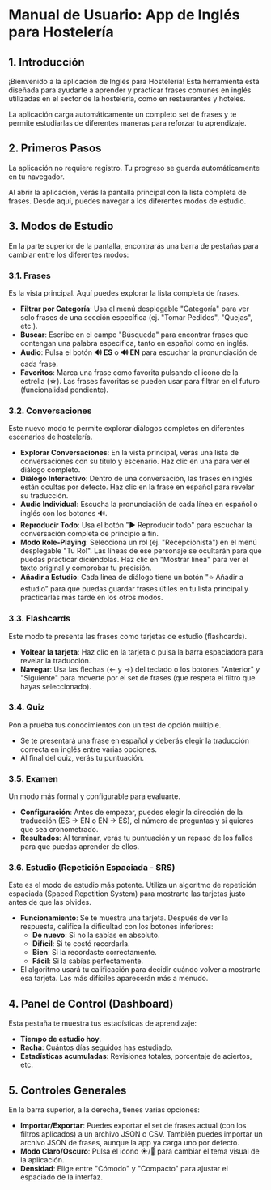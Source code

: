 # Manual de Usuario: App de Inglés para Hostelería

## 1. Introducción

¡Bienvenido a la aplicación de Inglés para Hostelería! Esta herramienta está diseñada para ayudarte a aprender y practicar frases comunes en inglés utilizadas en el sector de la hostelería, como en restaurantes y hoteles.

La aplicación carga automáticamente un completo set de frases y te permite estudiarlas de diferentes maneras para reforzar tu aprendizaje.

## 2. Primeros Pasos

La aplicación no requiere registro. Tu progreso se guarda automáticamente en tu navegador.

Al abrir la aplicación, verás la pantalla principal con la lista completa de frases. Desde aquí, puedes navegar a los diferentes modos de estudio.

## 3. Modos de Estudio

En la parte superior de la pantalla, encontrarás una barra de pestañas para cambiar entre los diferentes modos:

### 3.1. Frases

Es la vista principal. Aquí puedes explorar la lista completa de frases. 

- **Filtrar por Categoría**: Usa el menú desplegable "Categoría" para ver solo frases de una sección específica (ej. "Tomar Pedidos", "Quejas", etc.).
- **Buscar**: Escribe en el campo "Búsqueda" para encontrar frases que contengan una palabra específica, tanto en español como en inglés.
- **Audio**: Pulsa el botón **🔊 ES** o **🔊 EN** para escuchar la pronunciación de cada frase.
- **Favoritos**: Marca una frase como favorita pulsando el icono de la estrella (☆). Las frases favoritas se pueden usar para filtrar en el futuro (funcionalidad pendiente).

### 3.2. Conversaciones

Este nuevo modo te permite explorar diálogos completos en diferentes escenarios de hostelería.

- **Explorar Conversaciones**: En la vista principal, verás una lista de conversaciones con su título y escenario. Haz clic en una para ver el diálogo completo.
- **Diálogo Interactivo**: Dentro de una conversación, las frases en inglés están ocultas por defecto. Haz clic en la frase en español para revelar su traducción.
- **Audio Individual**: Escucha la pronunciación de cada línea en español o inglés con los botones 🔊.
- **Reproducir Todo**: Usa el botón "▶ Reproducir todo" para escuchar la conversación completa de principio a fin.
- **Modo Role-Playing**: Selecciona un rol (ej. "Recepcionista") en el menú desplegable "Tu Rol". Las líneas de ese personaje se ocultarán para que puedas practicar diciéndolas. Haz clic en "Mostrar línea" para ver el texto original y comprobar tu precisión.
- **Añadir a Estudio**: Cada línea de diálogo tiene un botón "⭐ Añadir a estudio" para que puedas guardar frases útiles en tu lista principal y practicarlas más tarde en los otros modos.

### 3.3. Flashcards

Este modo te presenta las frases como tarjetas de estudio (flashcards).

- **Voltear la tarjeta**: Haz clic en la tarjeta o pulsa la barra espaciadora para revelar la traducción.
- **Navegar**: Usa las flechas (← y →) del teclado o los botones "Anterior" y "Siguiente" para moverte por el set de frases (que respeta el filtro que hayas seleccionado).

### 3.4. Quiz

Pon a prueba tus conocimientos con un test de opción múltiple. 

- Se te presentará una frase en español y deberás elegir la traducción correcta en inglés entre varias opciones.
- Al final del quiz, verás tu puntuación.

### 3.5. Examen

Un modo más formal y configurable para evaluarte.

- **Configuración**: Antes de empezar, puedes elegir la dirección de la traducción (ES → EN o EN → ES), el número de preguntas y si quieres que sea cronometrado.
- **Resultados**: Al terminar, verás tu puntuación y un repaso de los fallos para que puedas aprender de ellos.

### 3.6. Estudio (Repetición Espaciada - SRS)

Este es el modo de estudio más potente. Utiliza un algoritmo de repetición espaciada (Spaced Repetition System) para mostrarte las tarjetas justo antes de que las olvides.

- **Funcionamiento**: Se te muestra una tarjeta. Después de ver la respuesta, califica la dificultad con los botones inferiores:
    - **De nuevo**: Si no la sabías en absoluto.
    - **Difícil**: Si te costó recordarla.
    - **Bien**: Si la recordaste correctamente.
    - **Fácil**: Si la sabías perfectamente.
- El algoritmo usará tu calificación para decidir cuándo volver a mostrarte esa tarjeta. Las más difíciles aparecerán más a menudo.

## 4. Panel de Control (Dashboard)

Esta pestaña te muestra tus estadísticas de aprendizaje:

- **Tiempo de estudio hoy**.
- **Racha**: Cuántos días seguidos has estudiado.
- **Estadísticas acumuladas**: Revisiones totales, porcentaje de aciertos, etc.

## 5. Controles Generales

En la barra superior, a la derecha, tienes varias opciones:

- **Importar/Exportar**: Puedes exportar el set de frases actual (con los filtros aplicados) a un archivo JSON o CSV. También puedes importar un archivo JSON de frases, aunque la app ya carga uno por defecto.
- **Modo Claro/Oscuro**: Pulsa el icono ☀️/🌙 para cambiar el tema visual de la aplicación.
- **Densidad**: Elige entre "Cómodo" y "Compacto" para ajustar el espaciado de la interfaz.

